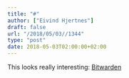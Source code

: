 ```yaml
---
title: "#"
author: ["Eivind Hjertnes"]
draft: false
url: "/2018/05/03//1344"
type: "post"
date: 2018-05-03T02:00:00+02:00
---
```


This looks really interesting: [Bitwarden](https://bitwarden.com)
